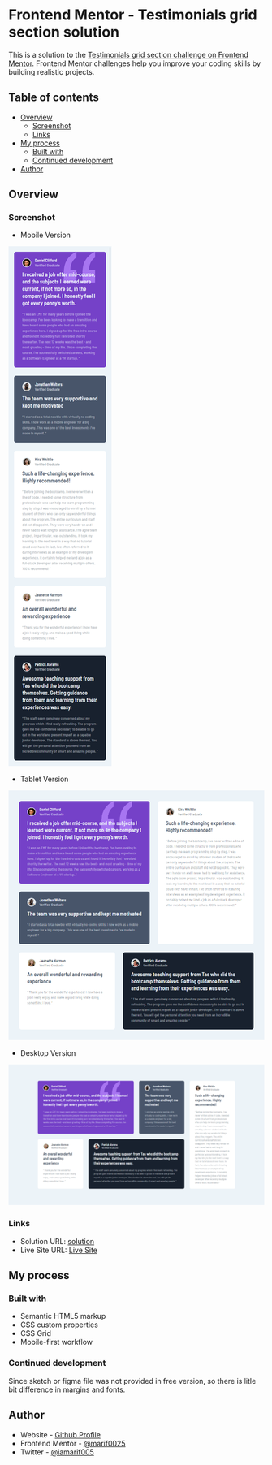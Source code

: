 # Frontend Mentor - Testimonials grid section solution

This is a solution to the [Testimonials grid section challenge on Frontend Mentor](https://www.frontendmentor.io/challenges/testimonials-grid-section-Nnw6J7Un7). Frontend Mentor challenges help you improve your coding skills by building realistic projects. 

## Table of contents

- [Overview](#overview)
  - [Screenshot](#screenshot)
  - [Links](#links)
- [My process](#my-process)
  - [Built with](#built-with)
  - [Continued development](#continued-development)
- [Author](#author)

## Overview
### Screenshot

- Mobile Version

![](./ss-mobile.png)

- Tablet Version

![](./ss-tablet.png)

- Desktop Version

![](./ss-desktop.png)


### Links

- Solution URL: [solution](https://www.frontendmentor.io/solutions/responsive-testimonial-design-using-css-grid-5th2bfnKE)
- Live Site URL: [Live Site](https://marif0025.github.io/testimonial-grid-template/)

## My process

### Built with

- Semantic HTML5 markup
- CSS custom properties
- CSS Grid
- Mobile-first workflow

### Continued development

Since sketch or figma file was not provided in free version, so there is litle bit difference in margins and fonts.

## Author

- Website - [Github Profile](https://github.com/marif0025)
- Frontend Mentor - [@marif0025](https://www.frontendmentor.io/profile/marif0025)
- Twitter - [@iamarif005](https://www.twitter.com/iamarif005)
